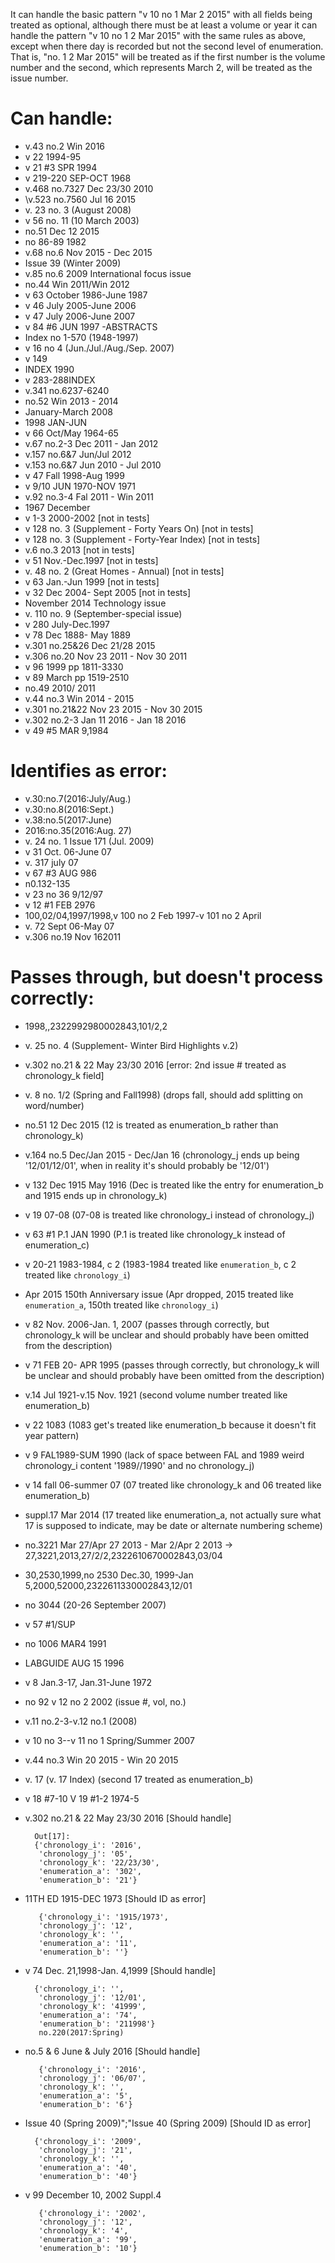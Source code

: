 It can handle the basic pattern "v 10 no 1 Mar 2 2015"
with all fields being treated as optional, although there 
must be at least a volume or year it can handle the pattern 
"v 10 no 1 2 Mar 2015" with the same rules as above, except 
when there day is recorded but not the second level of 
enumeration. That is, "no. 1 2 Mar 2015" will be treated as 
if the first number is the volume number and the second, which
represents March 2, will be treated as the issue number.

# Can handle:

* v.43 no.2 Win 2016
* v 22 1994-95
* v 21 #3 SPR 1994
* v 219-220 SEP-OCT 1968
* v.468 no.7327 Dec 23/30 2010
* \v.523 no.7560 Jul 16 2015
* v. 23 no. 3 (August 2008)
* v 56 no. 11 (10 March 2003)
* no.51 Dec 12 2015
* no 86-89 1982
* v.68 no.6 Nov 2015 - Dec 2015
* Issue 39 (Winter 2009)
* v.85 no.6 2009 International focus issue
* no.44 Win 2011/Win 2012
* v 63 October 1986-June 1987
* v 46 July 2005-June 2006
* v 47 July 2006-June 2007
* v 84 #6 JUN 1997 -ABSTRACTS 
* Index no 1-570 (1948-1997)
* v 16 no 4 (Jun./Jul./Aug./Sep. 2007)
* v 149
* INDEX 1990
* v 283-288INDEX
* v.341 no.6237-6240
* no.52 Win 2013 - 2014
* January-March 2008
* 1998 JAN-JUN
* v 66 Oct/May 1964-65
* v.67 no.2-3 Dec 2011 - Jan 2012
* v.157 no.6&7 Jun/Jul 2012
* v.153 no.6&7 Jun 2010 - Jul 2010
* v 47 Fall 1998-Aug 1999
* v 9/10 JUN 1970-NOV 1971
* v.92 no.3-4 Fal 2011 - Win 2011
* 1967 December
* v 1-3 2000-2002 [not in tests]
* v 128 no. 3 (Supplement - Forty Years On) [not in tests]
* v 128 no. 3 (Supplement - Forty-Year Index) [not in tests]
* v.6 no.3 2013 [not in tests]
* v 51 Nov.-Dec.1997 [not in tests]
* v. 48 no. 2 (Great Homes - Annual) [not in tests]
* v 63 Jan.-Jun 1999 [not in tests]
* v 32 Dec 2004- Sept 2005  [not in tests]
* November 2014 Technology issue
* v. 110 no. 9 (September-special issue)
* v 280 July-Dec.1997
* v 78 Dec 1888- May 1889
* v.301 no.25&26 Dec 21/28 2015
* v.306 no.20 Nov 23 2011 - Nov 30 2011
* v 96 1999 pp 1811-3330
* v 89 March pp 1519-2510
* no.49 2010/ 2011
* v.44 no.3 Win 2014 - 2015
* v.301 no.21&22 Nov 23 2015 - Nov 30 2015
* v.302 no.2-3 Jan 11 2016 - Jan 18 2016
* v 49 #5 MAR 9,1984

# Identifies as error:

* v.30:no.7(2016:July/Aug.)
* v.30:no.8(2016:Sept.) 
* v.38:no.5(2017:June) 
* 2016:no.35(2016:Aug. 27) 
* v. 24 no. 1  Issue 171 (Jul. 2009)
* v 31 Oct. 06-June 07 
* v. 317 july 07
* v 67 #3 AUG 986
* n0.132-135
* v 23 no 36 9/12/97
* v 12 #1 FEB 2976
* 100,02/04,1997/1998,v 100 no 2 Feb 1997-v 101 no 2 April 
* v. 72 Sept 06-May 07
* v.306 no.19 Nov 162011

# Passes through, but doesn't process correctly:

* 1998,,2322992980002843,101/2,2
* v. 25 no. 4 (Supplement- Winter Bird Highlights v.2)
* v.302 no.21 & 22 May 23/30 2016 [error: 2nd issue # treated as chronology_k field]
* v. 8 no. 1/2 (Spring and Fall1998) (drops fall, should add splitting on word/number)
* no.51 12 Dec 2015 (12 is treated as enumeration_b rather than chronology_k)
* v.164 no.5 Dec/Jan 2015 - Dec/Jan 16 (chronology_j ends up being '12/01/12/01', when in reality it's should probably be '12/01')
* v 132 Dec 1915 May 1916 (Dec is treated like the entry for enumeration_b and 1915 ends up in chronology_k)
* v 19 07-08 (07-08 is treated like chronology_i instead of chronology_j)
* v 63 #1 P.1 JAN 1990 (P.1 is treated like chronology_k instead of enumeration_c)
* v 20-21 1983-1984, c 2 (1983-1984 treated like `enumeration_b`, c 2 treated like `chronology_i`)
* Apr 2015 150th Anniversary issue (Apr dropped, 2015 treated like `enumeration_a`, 150th treated like `chronology_i`)
* v 82 Nov. 2006-Jan. 1, 2007 (passes through correctly, but chronology_k will be unclear and should probably have been omitted from the description)
* v 71 FEB 20- APR 1995 (passes through correctly, but chronology_k will be unclear and should probably have been omitted from the description)
* v.14 Jul 1921-v.15 Nov. 1921 (second volume number treated like enumeration_b)
* v 22 1083 (1083 get's treated like enumeration_b because it doesn't fit year pattern)
* v 9 FAL1989-SUM 1990 (lack of space between FAL and 1989 weird chronology_i content '1989//1990' and no chronology_j)
* v 14 fall 06-summer 07 (07 treated like chronology_k and 06 treated like enumeration_b)
* suppl.17 Mar 2014 (17 treated like enumeration_a, not actually sure what 17 is supposed to indicate, may be date or alternate numbering scheme)
* no.3221 Mar 27/Apr 27 2013 - Mar 2/Apr 2 2013 -> 27,3221,2013,27/2/2,2322610670002843,03/04
* 30,2530,1999,no 2530 Dec.30, 1999-Jan 5,2000,52000,2322611330002843,12/01 
* no 3044 (20-26 September 2007)
* v 57 #1/SUP
* no 1006 MAR4 1991
* LABGUIDE AUG 15 1996
* v 8 Jan.3-17, Jan.31-June 1972
* no 92 v 12 no 2 2002 (issue #, vol, no.)
* v.11 no.2-3-v.12 no.1 (2008)
* v 10 no 3--v 11 no 1 Spring/Summer 2007
* v.44 no.3 Win 20 2015 - Win 20 2015
* v. 17 (v. 17 Index) (second 17 treated as enumeration_b)
* v 18 #7-10 V 19 #1-2 1974-5
* v.302 no.21 & 22 May 23/30 2016 [Should handle]

        Out[17]: 
        {'chronology_i': '2016',
         'chronology_j': '05',
         'chronology_k': '22/23/30',
         'enumeration_a': '302',
         'enumeration_b': '21'}

* 11TH ED 1915-DEC 1973 [Should ID as error]

         {'chronology_i': '1915/1973',
         'chronology_j': '12',
         'chronology_k': '',
         'enumeration_a': '11',
         'enumeration_b': ''}

* v 74 Dec. 21,1998-Jan. 4,1999 [Should handle]

        {'chronology_i': '',
         'chronology_j': '12/01',
         'chronology_k': '41999',
         'enumeration_a': '74',
         'enumeration_b': '211998'}
         no.220(2017:Spring)
 
* no.5 & 6 June & July 2016 [Should handle]

         {'chronology_i': '2016',
         'chronology_j': '06/07',
         'chronology_k': '',
         'enumeration_a': '5',
         'enumeration_b': '6'}
 
* Issue 40 (Spring 2009)";"Issue 40 (Spring 2009) [Should ID as error]

        {'chronology_i': '2009',
         'chronology_j': '21',
         'chronology_k': '',
         'enumeration_a': '40',
         'enumeration_b': '40'}

* v 99 December 10, 2002 Suppl.4

         {'chronology_i': '2002',
         'chronology_j': '12',
         'chronology_k': '4',
         'enumeration_a': '99',
         'enumeration_b': '10'}

